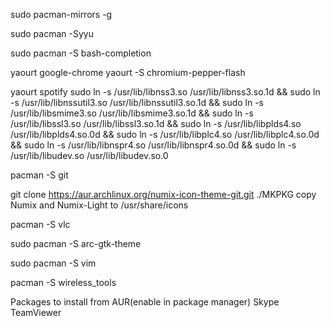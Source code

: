sudo pacman-mirrors -g

sudo pacman -Syyu

sudo pacman -S bash-completion

yaourt google-chrome
yaourt -S chromium-pepper-flash

yaourt spotify
sudo ln -s /usr/lib/libnss3.so /usr/lib/libnss3.so.1d && sudo ln -s 
/usr/lib/libnssutil3.so /usr/lib/libnssutil3.so.1d && sudo ln -s 
/usr/lib/libsmime3.so /usr/lib/libsmime3.so.1d && sudo ln -s 
/usr/lib/libssl3.so /usr/lib/libssl3.so.1d && sudo ln -s 
/usr/lib/libplds4.so /usr/lib/libplds4.so.0d && sudo ln -s 
/usr/lib/libplc4.so /usr/lib/libplc4.so.0d && sudo ln -s 
/usr/lib/libnspr4.so /usr/lib/libnspr4.so.0d && sudo ln -s 
/usr/lib/libudev.so /usr/lib/libudev.so.0

pacman -S git

git clone https://aur.archlinux.org/numix-icon-theme-git.git 
./MKPKG
copy Numix and Numix-Light to /usr/share/icons

pacman -S vlc

sudo pacman -S arc-gtk-theme

sudo pacman -S vim

pacman -S wireless_tools

Packages to install from AUR(enable in package manager)
Skype
TeamViewer
